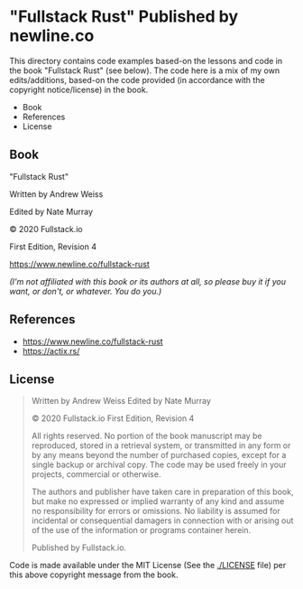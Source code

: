 # "Fullstack Rust" Published by newline.co

This directory contains code examples based-on the lessons and code in the book "Fullstack Rust" (see below). The code here is a mix of my own edits/additions, based-on the code provided (in accordance with the copyright notice/license) in the book.

<!-- MarkdownTOC -->

- Book
- References
- License

<!-- /MarkdownTOC -->

## Book

"Fullstack Rust"

Written by Andrew Weiss

Edited by Nate Murray

© 2020 Fullstack.io

First Edition, Revision 4

https://www.newline.co/fullstack-rust

_(I'm not affiliated with this book or its authors at all, so please buy it if you want, or don't, or whatever. You do you.)_

## References

- https://www.newline.co/fullstack-rust
- https://actix.rs/

## License

> Written by Andrew Weiss
> Edited by Nate Murray
>
> © 2020 Fullstack.io
> First Edition, Revision 4
>
> All rights reserved. No portion of the book manuscript may be reproduced, stored in a retrieval system, or transmitted in any form or by any means beyond the number of purchased copies, except for a single backup or archival copy. The code may be used freely in your projects, commercial or otherwise.
>
> The authors and publisher have taken care in preparation of this book, but make no expressed or implied warranty of any kind and assume no responsibility for errors or omissions. No liability is assumed for incidental or consequential damagers in connection with or arising out of the use of the information or programs container herein.
>
> Published by Fullstack.io.

Code is made available under the MIT License (See the [./LICENSE](LICENSE) file) per this above copyright message from the book.
